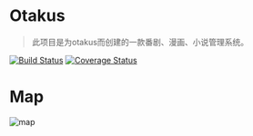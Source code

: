 # Otakus
> 此项目是为otakus而创建的一款番剧、漫画、小说管理系统。


[![Build Status](https://travis-ci.org/everbrez/otakus.svg?branch=features-layout)](https://travis-ci.org/everbrez/otakus)
[![Coverage Status](https://coveralls.io/repos/github/everbrez/otakus/badge.svg?branch=features-layout)](https://coveralls.io/github/everbrez/otakus?branch=features-layout)

# Map
![map](https://github.com/everbrez/otakus/blob/develop/docs/images/Otaku-life.png)